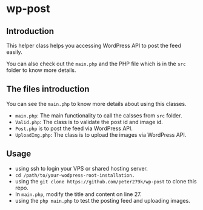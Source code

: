 # wp-post

## Introduction
This helper class helps you accessing WordPress API to post the feed easily.

You can also check out the ```main.php``` and the PHP file which is in the ```src``` folder to know more details.

## The files introduction

You can see the ```main.php``` to know more details about using this classes.

- ```main.php```: The main functionality to call the calsses from ```src``` folder.
- ```Valid.php```: The class is to validate the post id and image id.
- ```Post.php``` is to post the feed via WordPress API.
- ```UploadImg.php```: The class is to upload the images via WordPress API.

## Usage

- using ssh to login your VPS or shared hosting server.
- ```cd /path/to/your-wodpress-root-installation.```
- using the ```git clone https://github.com/peter279k/wp-post``` to clone this repo.
- In ```main.php```, modify the title and content on line 27.
- using the ```php main.php``` to test the posting feed and uploading images.

